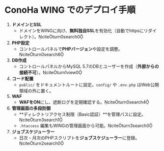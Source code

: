 # ConoHa WING でのデプロイ手順

1. **ドメインとSSL**  
   - ドメインをWINGに向け、**無料独自SSL**を有効化（自動でhttpsにリダイレクト）。citeturn0search0
2. **PHP設定**  
   - コントロールパネルで**PHPバージョン**や設定を調整。citeturn0search6
3. **DB作成**  
   - コントロールパネルからMySQL 5.7のDBとユーザーを作成（**外部からの接続不可**）。citeturn1view0
4. **コード配置**  
   - `public/` をドキュメントルートに設定。`config/` や `.env.php` はWeb公開領域の外に置く。
5. **WAF**  
   - **WAFをON**にし、遮断ログを定期確認する。citeturn0search4
6. **管理画面の多段防御**  
   - **ディレクトリアクセス制限（Basic認証）**を管理パスに設定。citeturn3search1  
   - `.htaccess` 編集もWINGの管理画面から可能。citeturn3search0
7. **ジョブスケジューラー**  
   - 日次・月次のPHPスクリプトを**ジョブスケジューラー**に登録。citeturn2search0
